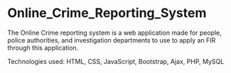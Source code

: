 # Online_Crime_Reporting_System
The Online Crime reporting system is a web application made for people, police authorities, and investigation departments to use to apply an FIR through this application.

Technologies used: HTML, CSS, JavaScript, Bootstrap, Ajax, PHP, MySQL
